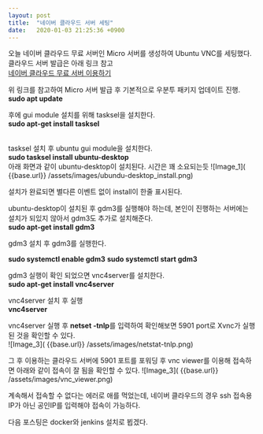 ```yaml
---
layout: post
title:  "네이버 클라우드 서버 세팅"
date:   2020-01-03 21:25:36 +0900
---
```


오늘 네이버 클라우드 무료 서버인 Micro 서버를 생성하여 Ubuntu VNC를 세팅했다.
클라우드 서버 발급은 아래 링크 참고<br>
[네이버 클라우드 무료 서버 이용하기](https://blog.naver.com/nieah914/221609709142 "네이버블로그 - 피드백맨님")

위 링크를 참고하여 Micro 서버 발급 후 기본적으로 우분투 패키지 업데이트 진행.
<br>
**sudo apt update**

후에 gui module 설치를 위해 tasksel을 설치한다.<br>
**sudo apt-get install tasksel**<br><br>


tasksel 설치 후 ubuntu gui module을 설치한다.<br>
**sudo tasksel install ubuntu-desktop**<br>
아래 화면과 같이 ubuntu-desktop이 설치된다. 시간은 꽤 소요되는듯
![Image_1]( {{base.url}} /assets/images/ubundu-desktop_install.png)

설치가 완료되면 별다른 이벤트 없이 install이 한줄 표시된다.

ubuntu-desktop이 설치된 후 gdm3를 실행해야 하는데, 본인이 진행하는 서버에는 설치가 되있지 않아서 gdm3도 추가로 설치해준다.
<br>
**sudo apt-get install gdm3**

gdm3 설치 후 gdm3를 실행한다.

**sudo systemctl enable gdm3**
**sudo systemctl start gdm3**

gdm3 실행이 확인 되었으면 vnc4server를 설치한다.<br>
**sudo apt-get install vnc4server**

vnc4server 설치 후 실행<br>
**vnc4server**

vnc4server 실행 후 **netset -tnlp**를 입력하여 확인해보면 5901 port로 Xvnc가 실행된 것을 확인할 수 있다.<br>
![Image_3]( {{base.url}} /assets/images/netstat-tnlp.png)

그 후 이용하는 클라우드 서버에 5901 포트를 포워딩 후 vnc viewer를 이용해 접속하면 아래와 같이 접속이 잘 됨을 확인할 수 있다.
![Image_3]( {{base.url}} /assets/images/vnc_viewer.png)

계속해서 접속할 수 없다는 에러로 애를 먹었는데, 네이버 클라우드의 경우 ssh 접속용 IP가 아닌 공인IP를 입력해야 접속이 가능하다.

다음 포스팅은 docker와 jenkins 설치로 뵙겠다.

